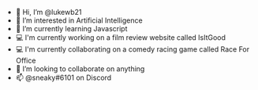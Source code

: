 - 👋 Hi, I’m @lukewb21
- 👀 I’m interested in Artificial Intelligence
- 🌱 I’m currently learning Javascript
- 💻 I'm currently working on a film review website called IsItGood
- 💻 I'm currently collaborating on a comedy racing game called Race For Office
- 💞️ I’m looking to collaborate on anything
- 📫 @sneaky#6101 on Discord

<!---
lukewb21/lukewb21 is a ✨ special ✨ repository because its `README.md` (this file) appears on your GitHub profile.
You can click the Preview link to take a look at your changes.
--->
